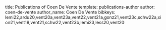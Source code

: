 title: Publications of Coen De Vente
template: publications-author
author: coen-de-vente
author_name: Coen De Vente
bibkeys: lemi22,ardu20,vent20a,vent23a,vent22,vent21a,gonz21,vent23c,schw22a,xion21,vent18,vent21,schw22,vent23b,lemi23,less20,vent20